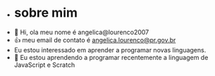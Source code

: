 - # sobre mim
- 👋 Hi, ola meu nome é angelica@lourenco2007
- :+1: meu email de contato é angelica.lourenco@pr.gov.br
- Eu estou interessado em aprender a programar novas linguagens.
- 🌱 Eu estou aprendendo a programar recentemente a linguagem de JavaScript e Scratch


<!---
lourenco2007/lourenco2007 is a ✨ special ✨ repository because its `README.md` (this file) appears on your GitHub profile.
You can click the Preview link to take a look at your changes.
--->
